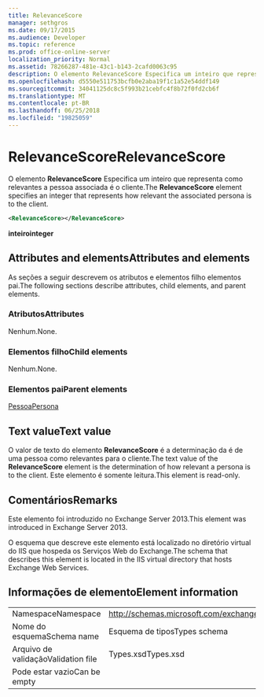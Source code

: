 ```yaml
---
title: RelevanceScore
manager: sethgros
ms.date: 09/17/2015
ms.audience: Developer
ms.topic: reference
ms.prod: office-online-server
localization_priority: Normal
ms.assetid: 78266287-481e-43c1-b143-2cafd0063c95
description: O elemento RelevanceScore Especifica um inteiro que representa como relevantes a pessoa associada é o cliente.
ms.openlocfilehash: d5550e511753bcfb0e2aba19f1c1a52e54ddf149
ms.sourcegitcommit: 34041125dc8c5f993b21cebfc4f8b72f0fd2cb6f
ms.translationtype: MT
ms.contentlocale: pt-BR
ms.lasthandoff: 06/25/2018
ms.locfileid: "19825059"
---
```

# <a name="relevancescore"></a><span data-ttu-id="2a095-103">RelevanceScore</span><span class="sxs-lookup"><span data-stu-id="2a095-103">RelevanceScore</span></span>

<span data-ttu-id="2a095-104">O elemento **RelevanceScore** Especifica um inteiro que representa como relevantes a pessoa associada é o cliente.</span><span class="sxs-lookup"><span data-stu-id="2a095-104">The **RelevanceScore** element specifies an integer that represents how relevant the associated persona is to the client.</span></span> 
  
```XML
<RelevanceScore></RelevanceScore>
```

 <span data-ttu-id="2a095-105">**inteiro**</span><span class="sxs-lookup"><span data-stu-id="2a095-105">**integer**</span></span>
## <a name="attributes-and-elements"></a><span data-ttu-id="2a095-106">Attributes and elements</span><span class="sxs-lookup"><span data-stu-id="2a095-106">Attributes and elements</span></span>

<span data-ttu-id="2a095-107">As seções a seguir descrevem os atributos e elementos filho elementos pai.</span><span class="sxs-lookup"><span data-stu-id="2a095-107">The following sections describe attributes, child elements, and parent elements.</span></span>
  
### <a name="attributes"></a><span data-ttu-id="2a095-108">Atributos</span><span class="sxs-lookup"><span data-stu-id="2a095-108">Attributes</span></span>

<span data-ttu-id="2a095-109">Nenhum.</span><span class="sxs-lookup"><span data-stu-id="2a095-109">None.</span></span>
  
### <a name="child-elements"></a><span data-ttu-id="2a095-110">Elementos filho</span><span class="sxs-lookup"><span data-stu-id="2a095-110">Child elements</span></span>

<span data-ttu-id="2a095-111">Nenhum.</span><span class="sxs-lookup"><span data-stu-id="2a095-111">None.</span></span>
  
### <a name="parent-elements"></a><span data-ttu-id="2a095-112">Elementos pai</span><span class="sxs-lookup"><span data-stu-id="2a095-112">Parent elements</span></span>

[<span data-ttu-id="2a095-113">Pessoa</span><span class="sxs-lookup"><span data-stu-id="2a095-113">Persona</span></span>](persona.md)
  
## <a name="text-value"></a><span data-ttu-id="2a095-114">Text value</span><span class="sxs-lookup"><span data-stu-id="2a095-114">Text value</span></span>

<span data-ttu-id="2a095-115">O valor de texto do elemento **RelevanceScore** é a determinação da é de uma pessoa como relevantes para o cliente.</span><span class="sxs-lookup"><span data-stu-id="2a095-115">The text value of the **RelevanceScore** element is the determination of how relevant a persona is to the client.</span></span> <span data-ttu-id="2a095-116">Este elemento é somente leitura.</span><span class="sxs-lookup"><span data-stu-id="2a095-116">This element is read-only.</span></span> 
  
## <a name="remarks"></a><span data-ttu-id="2a095-117">Comentários</span><span class="sxs-lookup"><span data-stu-id="2a095-117">Remarks</span></span>

<span data-ttu-id="2a095-118">Este elemento foi introduzido no Exchange Server 2013.</span><span class="sxs-lookup"><span data-stu-id="2a095-118">This element was introduced in Exchange Server 2013.</span></span>
  
<span data-ttu-id="2a095-119">O esquema que descreve este elemento está localizado no diretório virtual do IIS que hospeda os Serviços Web do Exchange.</span><span class="sxs-lookup"><span data-stu-id="2a095-119">The schema that describes this element is located in the IIS virtual directory that hosts Exchange Web Services.</span></span>
  
## <a name="element-information"></a><span data-ttu-id="2a095-120">Informações de elemento</span><span class="sxs-lookup"><span data-stu-id="2a095-120">Element information</span></span>

|||
|:-----|:-----|
|<span data-ttu-id="2a095-121">Namespace</span><span class="sxs-lookup"><span data-stu-id="2a095-121">Namespace</span></span>  <br/> |http://schemas.microsoft.com/exchange/services/2006/types  <br/> |
|<span data-ttu-id="2a095-122">Nome do esquema</span><span class="sxs-lookup"><span data-stu-id="2a095-122">Schema name</span></span>  <br/> |<span data-ttu-id="2a095-123">Esquema de tipos</span><span class="sxs-lookup"><span data-stu-id="2a095-123">Types schema</span></span>  <br/> |
|<span data-ttu-id="2a095-124">Arquivo de validação</span><span class="sxs-lookup"><span data-stu-id="2a095-124">Validation file</span></span>  <br/> |<span data-ttu-id="2a095-125">Types.xsd</span><span class="sxs-lookup"><span data-stu-id="2a095-125">Types.xsd</span></span>  <br/> |
|<span data-ttu-id="2a095-126">Pode estar vazio</span><span class="sxs-lookup"><span data-stu-id="2a095-126">Can be empty</span></span>  <br/> ||
   

